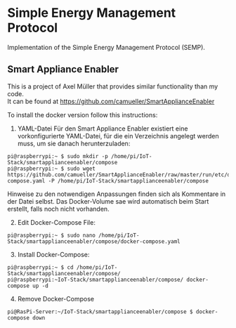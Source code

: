 # Simple Energy Management Protocol
Implementation of the Simple Energy Management Protocol (SEMP).


## Smart Appliance Enabler
This is a project of Axel Müller that provides similar functionality than my code.  
It can be found at https://github.com/camueller/SmartApplianceEnabler

To install the docker version follow this instructions:
1. YAML-Datei
Für den Smart Appliance Enabler existiert eine vorkonfigurierte YAML-Datei, für die ein Verzeichnis angelegt werden muss, um sie danach herunterzuladen:

```
pi@raspberrypi:~ $ sudo mkdir -p /home/pi/IoT-Stack/smartapplianceenabler/compose
pi@raspberrypi:~ $ sudo wget https://github.com/camueller/SmartApplianceEnabler/raw/master/run/etc/docker/compose/docker-compose.yaml -P /home/pi/IoT-Stack/smartapplianceenabler/compose
```

Hinweise zu den notwendigen Anpassungen finden sich als Kommentare in der Datei selbst. Das Docker-Volume sae wird automatisch beim Start erstellt, falls noch nicht vorhanden.

2. Edit Docker-Compose File:

```
pi@raspberrypi:~ $ sudo nano /home/pi/IoT-Stack/smartapplianceenabler/compose/docker-compose.yaml
```


3. Install Docker-Compose:

```
pi@raspberrypi:~ $ cd /home/pi/IoT-Stack/smartapplianceenabler/compose/
pi@raspberrypi:~IoT-Stack/smartapplianceenabler/compose/ docker-compose up -d

```

4. Remove Docker-Compose

```Shell
pi@RasPi-Server:~/IoT-Stack/smartapplianceenabler/compose $ docker-compose down
```

